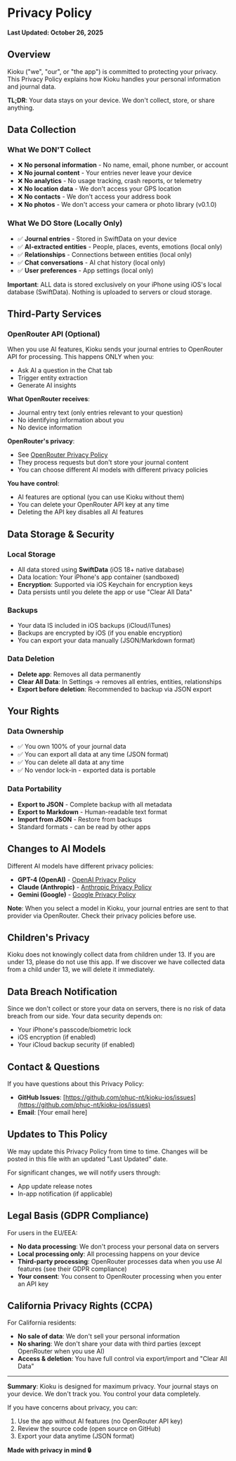 # Privacy Policy

**Last Updated: October 26, 2025**

## Overview

Kioku ("we", "our", or "the app") is committed to protecting your privacy. This Privacy Policy explains how Kioku handles your personal information and journal data.

**TL;DR**: Your data stays on your device. We don't collect, store, or share anything.

## Data Collection

### What We DON'T Collect

- ❌ **No personal information** - No name, email, phone number, or account
- ❌ **No journal content** - Your entries never leave your device
- ❌ **No analytics** - No usage tracking, crash reports, or telemetry
- ❌ **No location data** - We don't access your GPS location
- ❌ **No contacts** - We don't access your address book
- ❌ **No photos** - We don't access your camera or photo library (v0.1.0)

### What We DO Store (Locally Only)

- ✅ **Journal entries** - Stored in SwiftData on your device
- ✅ **AI-extracted entities** - People, places, events, emotions (local only)
- ✅ **Relationships** - Connections between entities (local only)
- ✅ **Chat conversations** - AI chat history (local only)
- ✅ **User preferences** - App settings (local only)

**Important**: ALL data is stored exclusively on your iPhone using iOS's local database (SwiftData). Nothing is uploaded to servers or cloud storage.

## Third-Party Services

### OpenRouter API (Optional)

When you use AI features, Kioku sends your journal entries to OpenRouter API for processing. This happens ONLY when you:
- Ask AI a question in the Chat tab
- Trigger entity extraction
- Generate AI insights

**What OpenRouter receives**:
- Journal entry text (only entries relevant to your question)
- No identifying information about you
- No device information

**OpenRouter's privacy**:
- See [OpenRouter Privacy Policy](https://openrouter.ai/privacy)
- They process requests but don't store your journal content
- You can choose different AI models with different privacy policies

**You have control**:
- AI features are optional (you can use Kioku without them)
- You can delete your OpenRouter API key at any time
- Deleting the API key disables all AI features

## Data Storage & Security

### Local Storage
- All data stored using **SwiftData** (iOS 18+ native database)
- Data location: Your iPhone's app container (sandboxed)
- **Encryption**: Supported via iOS Keychain for encryption keys
- Data persists until you delete the app or use "Clear All Data"

### Backups
- Your data IS included in iOS backups (iCloud/iTunes)
- Backups are encrypted by iOS (if you enable encryption)
- You can export your data manually (JSON/Markdown format)

### Data Deletion
- **Delete app**: Removes all data permanently
- **Clear All Data**: In Settings → removes all entries, entities, relationships
- **Export before deletion**: Recommended to backup via JSON export

## Your Rights

### Data Ownership
- ✅ You own 100% of your journal data
- ✅ You can export all data at any time (JSON format)
- ✅ You can delete all data at any time
- ✅ No vendor lock-in - exported data is portable

### Data Portability
- **Export to JSON** - Complete backup with all metadata
- **Export to Markdown** - Human-readable text format
- **Import from JSON** - Restore from backups
- Standard formats - can be read by other apps

## Changes to AI Models

Different AI models have different privacy policies:

- **GPT-4 (OpenAI)** - [OpenAI Privacy Policy](https://openai.com/privacy)
- **Claude (Anthropic)** - [Anthropic Privacy Policy](https://www.anthropic.com/privacy)
- **Gemini (Google)** - [Google Privacy Policy](https://policies.google.com/privacy)

**Note**: When you select a model in Kioku, your journal entries are sent to that provider via OpenRouter. Check their privacy policies before use.

## Children's Privacy

Kioku does not knowingly collect data from children under 13. If you are under 13, please do not use this app. If we discover we have collected data from a child under 13, we will delete it immediately.

## Data Breach Notification

Since we don't collect or store your data on servers, there is no risk of data breach from our side. Your data security depends on:
- Your iPhone's passcode/biometric lock
- iOS encryption (if enabled)
- Your iCloud backup security (if enabled)

## Contact & Questions

If you have questions about this Privacy Policy:

- **GitHub Issues**: [https://github.com/phuc-nt/kioku-ios/issues](https://github.com/phuc-nt/kioku-ios/issues)
- **Email**: [Your email here]

## Updates to This Policy

We may update this Privacy Policy from time to time. Changes will be posted in this file with an updated "Last Updated" date.

For significant changes, we will notify users through:
- App update release notes
- In-app notification (if applicable)

## Legal Basis (GDPR Compliance)

For users in the EU/EEA:

- **No data processing**: We don't process your personal data on servers
- **Local processing only**: All processing happens on your device
- **Third-party processing**: OpenRouter processes data when you use AI features (see their GDPR compliance)
- **Your consent**: You consent to OpenRouter processing when you enter an API key

## California Privacy Rights (CCPA)

For California residents:

- **No sale of data**: We don't sell your personal information
- **No sharing**: We don't share your data with third parties (except OpenRouter when you use AI)
- **Access & deletion**: You have full control via export/import and "Clear All Data"

---

**Summary**: Kioku is designed for maximum privacy. Your journal stays on your device. We don't track you. You control your data completely.

If you have concerns about privacy, you can:
1. Use the app without AI features (no OpenRouter API key)
2. Review the source code (open source on GitHub)
3. Export your data anytime (JSON format)

**Made with privacy in mind 🔒**
